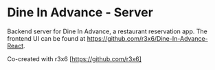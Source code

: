 # Dine In Advance - Server

Backend server for Dine In Advance, a restaurant reservation app. The frontend UI can be found at https://github.com/r3x6/Dine-In-Advance-React.

Co-created with r3x6 [https://github.com/r3x6]
